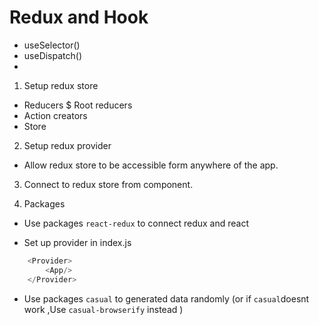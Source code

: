 # Redux and Hook

- useSelector() 
- useDispatch()
- 

1. Setup redux store 

- Reducers $ Root reducers
- Action creators
- Store

2. Setup redux provider

- Allow redux store to be accessible form anywhere of the app.

3. Connect to redux store from component.


4. Packages 
- Use  packages `react-redux` to connect redux and react 

- Set up provider in index.js
```js
    <Provider>
        <App/>
    </Provider>
```

- Use packages `casual` to generated data randomly (or if `casual`doesnt work ,Use  `casual-browserify` instead )


